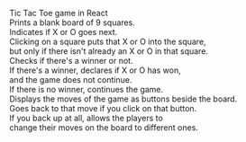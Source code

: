 Tic Tac Toe game in React  
Prints a blank board of 9 squares.  
Indicates if X or O goes next.  
Clicking on a square puts that X or O into the square,  
but only if there isn't already an X or O in that square.  
Checks if there's a winner or not.  
If there's a winner, declares if X or O has won,  
and the game does not continue.  
If there is no winner, continues the game.  
Displays the moves of the game as buttons beside the board.  
Goes back to that move if you click on that button.  
If you back up at all, allows the players to  
change their moves on the board to different ones.

